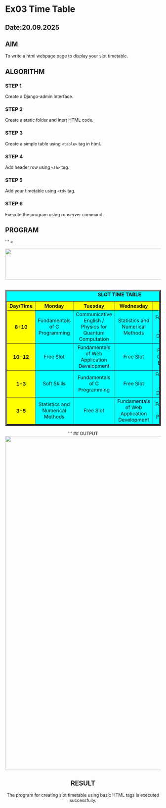 # Ex03 Time Table
## Date:20.09.2025

## AIM
To write a html webpage page to display your slot timetable.

## ALGORITHM
### STEP 1
Create a Django-admin Interface.

### STEP 2
Create a static folder and inert HTML code.

### STEP 3
Create a simple table using ```<table>``` tag in html.

### STEP 4
Add header row using ```<th>``` tag.

### STEP 5
Add your timetable using ```<td>``` tag.

### STEP 6
Execute the program using runserver command.

## PROGRAM
'''
<<html>
</head>
<body>
<center>
<img src="/static/logo.png" height="100" width="540">
<center>
<br>
<table align="center" width="540" cellspacing="2" cellpadding="4" border="5" bgcolor="cyan">
<caption><b>SLOT TIME TABLE </b></caption>
<tr align="center">
  <th bgcolor="yellow">Day/Time</th>
  <th bgcolor="yellow">Monday</th>
  <th bgcolor="yellow">Tuesday</th>
  <th bgcolor="yellow">Wednesday</th>
  <th bgcolor="yellow">Thursday</th>
  <th bgcolor="yellow">Friday</th>
</tr>

<tr align="center">
  <th bgcolor="yellow">8-10</th>
  <td>Fundamentals of C Programming</td>
  <td>Communicative English / Physics for Quantum Computation</td>
  <td>Statistics and Numerical Methods</td>
  <td>Fundamentals of Web Application Development</td>
  <td>Principles of Chemistry in Engineering</td>
</tr>

<tr align="center">
  <th bgcolor="yellow">10-12</th>
  <td>Free Slot</td>
  <td>Fundamentals of Web Application Development</td>
  <td>Free Slot</td>
  <td>Principles of Chemistry in Engineering</td>
  <td>Statistics and Numerical Methods</td>
</tr>

<tr align="center">
  <th bgcolor="yellow">1-3</th>
  <td>Soft Skills</td>
  <td>Fundamentals of C Programming</td>
  <td>Free Slot</td>
  <td>Fundamentals of Web Application Development</td>
  <td>Communicative English</td>
</tr>

<tr align="center">
  <th bgcolor="yellow">3-5</th>
  <td>Statistics and Numerical Methods</td>
  <td>Free Slot</td>
  <td>Fundamentals of Web Application Development</td>
  <td>Fundamentals of C Programming</td>
  <td>Soft Skills</td>
</tr>

</table>

</center>

</body>
</html>
'''
## OUTPUT
<img width="1920" height="1080" alt="Screenshot (28)" src="https://github.com/user-attachments/assets/242fcb76-0e47-42c7-9d58-d6be34c1d18b" />



## RESULT
The program for creating slot timetable using basic HTML tags is executed successfully.

